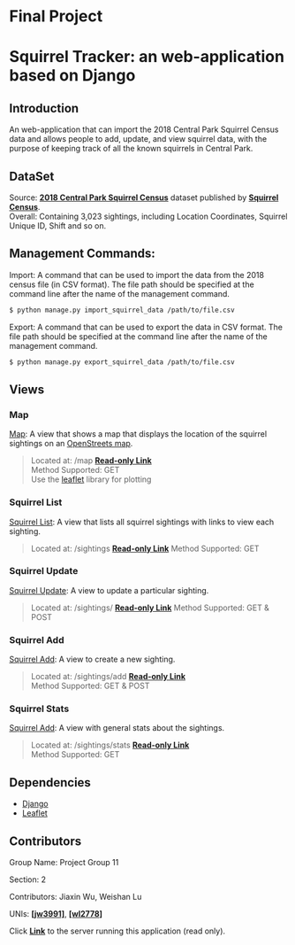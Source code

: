 # Final Project
# Squirrel Tracker: an web-application based on Django

## Introduction
An web-application that can import the 2018 Central Park Squirrel Census data and allows people to add, update, and view squirrel data, with the purpose of keeping track of all the known squirrels in Central Park. 

## DataSet
Source: [**2018 Central Park Squirrel Census**](https://data.cityofnewyork.us/Environment/2018-Central-Park-Squirrel-Census-Squirrel-Data/vfnx-vebw) dataset published by [**Squirrel Census**](https://www.thesquirrelcensus.com/).  
Overall: Containing 3,023 sightings, including Location Coordinates, Squirrel Unique ID, Shift and so on. 

## Management Commands:
Import: A command that can be used to import the data from the 2018 census file (in CSV format). The file path should be specified at the command line after the name of the management command. 
```sh
$ python manage.py import_squirrel_data /path/to/file.csv
```

Export: A command that can be used to export the data in CSV format. The file path should be specified at the command line after the name of the management command. 
```sh
$ python manage.py export_squirrel_data /path/to/file.csv
```

## Views
### Map   
[Map](https://??????/map/): A view that shows a map that displays the location of the squirrel sightings on an [OpenStreets map](https://www.openstreetmap.org/about/).   
>Located at: /map
>[**Read-only Link**](https://my-project-ieore4501.df.r.appspot.com/map/)   
Method Supported: GET   
Use the [leaflet](https://leafletjs.com/) library for plotting

### Squirrel List
[Squirrel List](https://??????/sightings/): A view that lists all squirrel sightings with links to view each sighting.
>Located at: /sightings
>[**Read-only Link**](https://my-project-ieore4501.df.r.appspot.com/sightings/)
Method Supported: GET   

### Squirrel Update
[Squirrel Update](https://??????/sightings/): A view to update a particular sighting.
>Located at: /sightings/<unique-squirrel-id>
>[**Read-only Link**](https://my-project-ieore4501.df.r.appspot.com/sightings/37F-PM-1014-03/) 
Method Supported: GET & POST

### Squirrel Add
[Squirrel Add](https://??????/sightings/add/): A view to create a new sighting.
>Located at: /sightings/add
>[**Read-only Link**](https://my-project-ieore4501.df.r.appspot.com/sightings/add/)   
Method Supported: GET & POST

### Squirrel Stats
[Squirrel Add](https://??????/sightings/stats/): A view with general stats about the sightings.
>Located at: /sightings/stats
>[**Read-only Link**](https://my-project-ieore4501.df.r.appspot.com/sightings/stats)   
Method Supported: GET

## Dependencies
- [Django](https://www.djangoproject.com)
- [Leaflet](https://leafletjs.com/)  

## Contributors

Group Name: Project Group 11

Section: 2

Contributors: Jiaxin Wu, Weishan Lu

UNIs: [**[jw3991]**](https://github.com/jw3991), [**[wl2778]**](https://github.com/Weishan-Lu)

Click [**Link**](https://my-project-ieore4501.df.r.appspot.com/sightings/) to the server running this application (read only).
